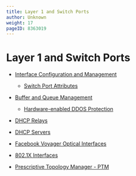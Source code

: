 ```yaml
---
title: Layer 1 and Switch Ports
author: Unknown
weight: 17
pageID: 8363019
---
```

# Layer 1 and Switch Ports

  - [Interface Configuration and
    Management](Interface_Configuration_and_Management.html)
    
      - [Switch Port Attributes](Switch_Port_Attributes.html)

  - [Buffer and Queue Management](Buffer_and_Queue_Management.html)
    
      - [Hardware-enabled DDOS
        Protection](Hardware-enabled_DDOS_Protection.html)

  - [DHCP Relays](DHCP_Relays.html)

  - [DHCP Servers](DHCP_Servers.html)

  - [Facebook Voyager Optical
    Interfaces](Facebook_Voyager_Optical_Interfaces.html)

  - [802.1X Interfaces](802.1X_Interfaces.html)

  - [Prescriptive Topology Manager -
    PTM](Prescriptive_Topology_Manager_-_PTM.html)
